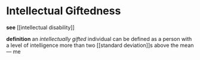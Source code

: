 # Intellectual Giftedness

**see** [[intellectual disability]]

**definition** an _intellectually gifted_ individual can be defined as a person with a level of intelligence more than two [[standard deviation]]s above the mean &mdash; me
